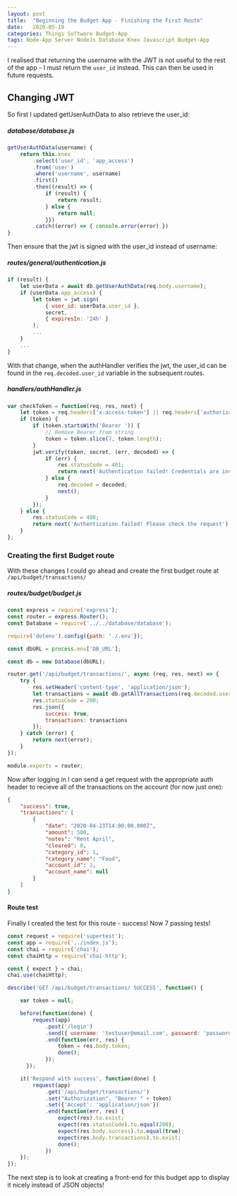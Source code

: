 ```yaml
---
layout: post
title:  "Beginning the Budget App - Finishing the First Route"
date:   2020-05-19
categories: Things Software Budget-App
tags: Node-App Server NodeJs Database Knex Javascript Budget-App
---
```


I realised that returning the username with the JWT is not useful to the rest of the app - I must return the `user_id` instead. This can then be used in future requests.

<!--more-->

## Changing JWT

So first I updated getUserAuthData to also retrieve the user_id:
##### database/database.js
```js
getUserAuthData(username) {
    return this.knex
        .select('user_id', 'app_access')
        .from('user')
        .where('username', username)
        .first()
        .then((result) => {
            if (result) {
                return result;
            } else {
                return null;
            }})
        .catch((error) => { console.error(error) })
}
```

Then ensure that the jwt is signed with the user_id instead of username:
##### routes/general/authentication.js
```js
if (result) {
    let userData = await db.getUserAuthData(req.body.username);
    if (userData.app_access) {
        let token = jwt.sign(
            { user_id: userData.user_id },
            secret,
            { expiresIn: '24h' }
        );
        ...
    }
    ...
}
```

With that change, when the authHandler verifies the jwt, the user_id can be found in the `req.decoded.user_id` variable in the subsequent routes.

##### handlers/authHandler.js
```js
var checkToken = function(req, res, next) {
    let token = req.headers['x-access-token'] || req.headers['authorization'];
    if (token) {
        if (token.startsWith('Bearer ')) {
            // Remove Bearer from string
            token = token.slice(7, token.length);
        }
        jwt.verify(token, secret, (err, decoded) => {
            if (err) {
                res.statusCode = 401;
                return next('Authentication failed! Credentials are invalid');
            } else {
                req.decoded = decoded;
                next();
            }
        });
    } else {
        res.statusCode = 400;
        return next('Authentication failed! Please check the request');
    }
};
```

### Creating the first Budget route

With these changes I could go ahead and create the first budget route at `/api/budget/transactions/`

##### routes/budget/budget.js
```js
const express = require('express');
const router = express.Router();
const Database = require('../../database/database');

require('dotenv').config({path: './.env'});

const dbURL = process.env['DB_URL'];

const db = new Database(dbURL);

router.get('/api/budget/transactions/', async (req, res, next) => {
    try {
        res.setHeader('content-type', 'application/json');
        let transactions = await db.getAllTransactions(req.decoded.user_id);
        res.statusCode = 200;
        res.json({
            success: true,
            transactions: transactions
        });
    } catch (error) {
        return next(error);
    }
});

module.exports = router;
```

Now after logging in I can send a get request with the appropriate auth header to recieve all of the transactions on the account (for now just one):

```json
{
    "success": true,
    "transactions": [
        {
            "date": "2020-04-23T14:00:00.000Z",
            "amount": 500,
            "notes": "Rent April",
            "cleared": 0,
            "category_id": 1,
            "category_name": "Food",
            "account_id": 1,
            "account_name": null
        }
    ]
}
```

#### Route test

Finally I created the test for this route - success! Now 7 passing tests!

```js
const request = require('supertest');
const app = require('../index.js');
const chai = require('chai');
const chaiHttp = require('chai-http');

const { expect } = chai;
chai.use(chaiHttp);

describe('GET /api/budget/transactions/ SUCCESS', function() {

    var token = null;

    before(function(done) {
        request(app)
            .post('/login')
            .send({ username: 'testuser@email.com', password: 'password' })
            .end(function(err, res) {
                token = res.body.token;
                done();
            });
      });

    it('Respond with success', function(done) {
        request(app)
            .get('/api/budget/transactions/')
            .set("Authorization", "Bearer " + token) 
            .set({'Accept': 'application/json'})
            .end(function(err, res) {
                expect(res).to.exist;
                expect(res.statusCode).to.equal(200);
                expect(res.body.success).to.equal(true);
                expect(res.body.transactions).to.exist;
                done();
            })
    });
});
```

The next step is to look at creating a front-end for this budget app to display it nicely instead of JSON objects!
